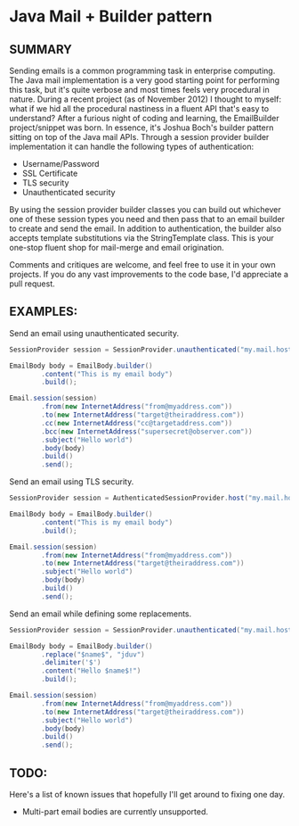 Java Mail + Builder pattern
===========================

SUMMARY
-------

Sending emails is a common programming task in enterprise computing. The Java mail implementation is a very good starting point for performing this task, but it's quite verbose and most times feels very procedural in nature. During a recent project (as of November 2012) I thought to myself: what if we hid all the procedural nastiness in a fluent API that's easy to understand? After a furious night of coding and learning, the EmailBuilder project/snippet was born. In essence, it's Joshua Boch's builder pattern sitting on top of the Java mail APIs. Through a session provider builder implementation it can handle the following types of authentication:

- Username/Password
- SSL Certificate
- TLS security
- Unauthenticated security

By using the session provider builder classes you can build out whichever one of these session types you need and then pass that to an email builder to create and send the email. In addition to authentication, the builder also accepts template substitutions via the StringTemplate class. This is your one-stop fluent shop for mail-merge and email origination.


Comments and critiques are welcome, and feel free to use it in your own projects. If you do any vast improvements to the code base, I'd appreciate a pull request.

EXAMPLES:
---------

Send an email using unauthenticated security.
```java
SessionProvider session = SessionProvider.unauthenticated("my.mail.host");

EmailBody body = EmailBody.builder()
        .content("This is my email body")
        .build();

Email.session(session)
        .from(new InternetAddress("from@myaddress.com"))
        .to(new InternetAddress("target@theiraddress.com"))
        .cc(new InternetAddress("cc@targetaddress.com"))
        .bcc(new InternetAddress("supersecret@observer.com"))
        .subject("Hello world")
        .body(body)
        .build()
        .send();
```

Send an email using TLS security.
```java
SessionProvider session = AuthenticatedSessionProvider.host("my.mail.host").tlsAuth("user", "pass");

EmailBody body = EmailBody.builder()
        .content("This is my email body")
        .build();

Email.session(session)
        .from(new InternetAddress("from@myaddress.com"))
        .to(new InternetAddress("target@theiraddress.com"))
        .subject("Hello world")
        .body(body)
        .build()
        .send();
```

Send an email while defining some replacements.
```java
SessionProvider session = SessionProvider.unauthenticated("my.mail.host");

EmailBody body = EmailBody.builder()
        .replace("$name$", "jduv")
        .delimiter('$')
        .content("Hello $name$!")
        .build();

Email.session(session)
        .from(new InternetAddress("from@myaddress.com"))
        .to(new InternetAddress("target@theiraddress.com"))
        .subject("Hello world")
        .body(body)
        .build()
        .send();
```

TODO:
-----
Here's a list of known issues that hopefully I'll get around to fixing one day.

- Multi-part email bodies are currently unsupported.